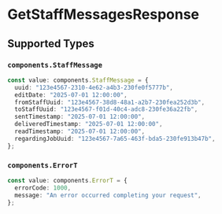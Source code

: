 # GetStaffMessagesResponse


## Supported Types

### `components.StaffMessage`

```typescript
const value: components.StaffMessage = {
  uuid: "123e4567-2310-4e62-a4b3-230fe0f5777b",
  editDate: "2025-07-01 12:00:00",
  fromStaffUuid: "123e4567-38d8-48a1-a2b7-230fea252d3b",
  toStaffUuid: "123e4567-f01d-40c4-adc8-230fe36a22fb",
  sentTimestamp: "2025-07-01 12:00:00",
  deliveredTimestamp: "2025-07-01 12:00:00",
  readTimestamp: "2025-07-01 12:00:00",
  regardingJobUuid: "123e4567-7a65-463f-bda5-230fe913b47b",
};
```

### `components.ErrorT`

```typescript
const value: components.ErrorT = {
  errorCode: 1000,
  message: "An error occurred completing your request",
};
```

